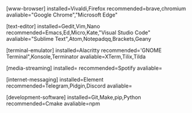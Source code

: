 [www-browser]
installed=Vivaldi,Firefox
recommended=brave,chromium
avaliable="Google Chrome","Microsoft Edge"

[text-editor]
installed=Gedit,Vim,Nano
recommended=Emacs,Ed,Micro,Kate,"Visual Studio Code"
avaliable="Sublime Text",Atom,Notepadqq,Brackets,Geany

[terminal-emulator]
installed=Alacritty
recommended='GNOME Terminal",Konsole,Terminator
avaliable=XTerm,Tilix,Tilda

[media-streaming]
installed=
recommended=Spotify
avaliable=

[internet-messaging]
installed=Element
recommended=Telegram,Pidgin,Discord
avaliable=

[development-software]
installed=Git,Make,pip,Python
recommended=Cmake
avaliable=npm

